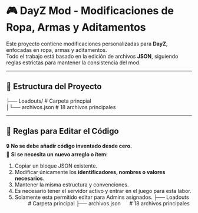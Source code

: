 # 🎮 DayZ Mod - Modificaciones de Ropa, Armas y Aditamentos
Este proyecto contiene modificaciones personalizadas para **DayZ**, enfocadas en ropa, armas y aditamentos.  
Todo el trabajo está basado en la edición de archivos **JSON**, siguiendo reglas estrictas para mantener la consistencia del mod.

---

## 📂 Estructura del Proyecto

├── Loadouts/  # Carpeta princpial <br>
│└── archivos.json  # 18 archivos principales

---

## 📝 Reglas para Editar el Código

🔒 **No se debe añadir código inventado desde cero.**  
🔄 **Si se necesita un nuevo arreglo o ítem:**
1. Copiar un bloque JSON existente.  
2. Modificar únicamente los **identificadores, nombres o valores necesarios**.  
3. Mantener la misma estructura y convenciones.
4. Es necesario tener el servidor activo y entrar en el juego para esta labor.
5. Solamente esta permitido editar para Admins asignados.
├── Loadouts &nbsp;&nbsp;&nbsp;&nbsp;&nbsp;&nbsp;&nbsp;&nbsp; # Carpeta principal
     ├── archivos.json &nbsp;&nbsp;&nbsp;&nbsp; # 18 archivos principales
